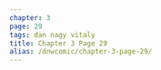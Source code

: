 ```yaml
---
chapter: 3
page: 29
tags: dan nagy vitaly
title: Chapter 3 Page 29
alias: /dnwcomic/chapter-3-page-29/
---
```

